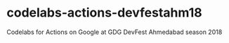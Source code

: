 # codelabs-actions-devfestahm18
Codelabs for Actions on Google at GDG DevFest Ahmedabad season 2018
